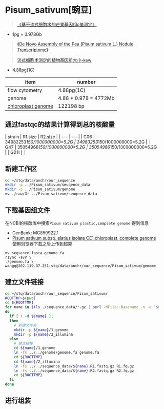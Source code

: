 # Pisum_sativum[豌豆]
> [《基于流式细胞术的芒果基因组c值测定》](http://kns.cnki.net/KCMS/detail/detail.aspx?dbcode=CJFQ&dbname=CJFDLAST2015&filename=RDZX201509014&uid=WEEvREdxOWJmbC9oM1NjYkZCbDZZNTBLeGp2MUFHclRDVGZSYmhNRytCT1c=$R1yZ0H6jyaa0en3RxVUd8df-oHi7XMMDo7mtKT6mSmEvTuk11l2gFA!!&v=MjU0MzRublY3N0pOeW5SZHJHNEg5VE1wbzlFWUlSOGVYMUx1eFlTN0RoMVQzcVRyV00xRnJDVVJMS2ZiK1Z1Rnk=)

+ 1pg = 0.978Gb

> [《De Novo Assembly of the Pea (Pisum sativum L.) Nodule Transcriptome》](https://www.hindawi.com/journals/ijg/2015/695947/)

> [流式细胞术测定的植物基因组大小-kew](http://data.kew.org/cvalues/CvalServlet?querytype=1)

+ 4.88pg(1C)

| item | number |
| -- | -- |
| flow cytometry | 4.88pg(1C) |
| genome | 4.88 * 0.978 = 4772Mb |
| [chloroplast genome](https://www.ncbi.nlm.nih.gov/nuccore/MG859922.1) | 122198 bp |

## 通过fastqc的结果计算得到总的核酸量
| strain | R1.size | R2.size |
| ---   | --- |
| G06   | 34983253*150/1000000000=5.2G | 34983253*150/1000000000=5.2G |
| G47   | 35054966*150/1000000000=5.2G | 35054966*150/1000000000=5.2G |
| G211  | |

## 新建工作区
```bash
cd ~/stq/data/anchr/our_sequence
mkdir -p ../Pisum_sativum/seuqence_data
mkdir -p ../Pisum_sativum/genome
mv ./raw/G* ../Pisum_sativum/seuqence_data
```

## 下载基因组文件
在NCBI的核酸库中搜索`Pisum sativum plastid,complete genome`
得到信息
+ GenBank: MG859922.1
+ [Pisum sativum subsp. elatius isolate CE1 chloroplast, complete genome](https://www.ncbi.nlm.nih.gov/nuccore/MG859922.1)
使用浏览器下载之后上传到超算
```
mv sequence.fasta genome.fa
rsync -avP \
./genome.fa \
wangq@202.119.37.251:stq/data/anchr/our_sequence/Pisum_sativum/genome
```

## 建立文件链接
```bash
cd ~/stq/data/anchr/our_sequence/Pisum_sativum/
ROOTTMP=$(pwd)
cd ${ROOTTMP}
for name in $(ls ./sequence_data/*.gz | perl -MFile::Basename -n -e '$new = basename($_);$new =~ s/\.R\w+\.fastq\.gz//;print $new')
do
  if [ ! -d ${name} ];
  then
    # 新建文件夹
    mkdir -p ${name}/1_genome
    mkdir -p ${name}/2_illumina
  else
    # 建立链接
    cd ${name}/1_genome
    ln -fs ../../genome/genome.fa genome.fa
    cd ${ROOTTMP}
    cd ${name}/2_illumina
    ln -fs ../../sequence_data/${name}.R1.fastq.gz R1.fq.gz
    ln -fs ../../sequence_data/${name}.R2.fastq.gz R2.fq.gz
    cd ${ROOTTMP}
  fi
done
```

## 进行组装

